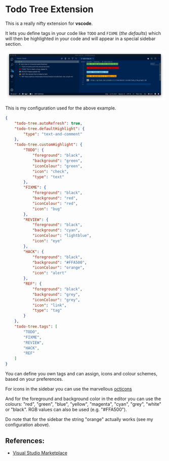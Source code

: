 # Todo Tree Extension

This is a really nifty extension for **vscode**.

It lets you define tags in your code like `TODO` and `FIXME` (_the defaults_) which will then be highlighted in your code and will appear in a special sidebar section.

![Todo Tree screenshot example](todo-tree.png)

This is my configuration used for the above example.

```json
{
    "todo-tree.autoRefresh": true,
    "todo-tree.defaultHighlight": {
        "type": "text-and-comment"
    },
    "todo-tree.customHighlight": {
        "TODO": {
            "foreground": "black",
            "background": "green",
            "iconColour": "green",
            "icon": "check",
            "type": "text"
        },
        "FIXME": {
            "foreground": "black",
            "background": "red",
            "iconColour": "red",
            "icon": "bug"
        },
        "REVIEW": {
            "foreground": "black",
            "background": "cyan",
            "iconColour": "lightblue",
            "icon": "eye"
        },
        "HACK": {
            "foreground": "black",
            "background": "#FFA500",
            "iconColour": "orange",
            "icon": "alert"
        },
        "REF": {
            "foreground": "black",
            "background": "grey",
            "iconColour": "grey",
            "icon": "link",
            "type": "tag"
        }
    },
    "todo-tree.tags": [
        "TODO",
        "FIXME",
        "REVIEW",
        "HACK",
        "REF"
    ]
}
```

You can define you own tags and can assign, icons and colour schemes, based on your preferences.

For icons in the sidebar you can use the marvellous [octicons](https://octicons.github.com/)

And for the foreground and background color in the editor you can use the colours: "red", "green", "blue", "yellow", "magenta", "cyan", "grey", "white" or "black". RGB values can also be used (e.g. "#FFA500").

Do note that for the sidebar the string "orange" actually works (see my configuration above).

## References:

- [Visual Studio Marketplace](https://marketplace.visualstudio.com/items?itemName=Gruntfuggly.todo-tree)
